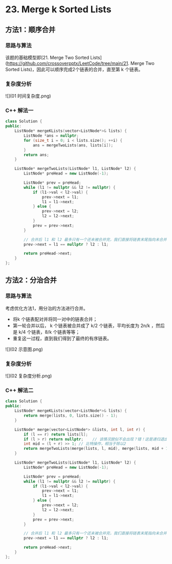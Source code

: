 # 23. Merge k Sorted Lists

## 方法1：顺序合并

### 思路与算法

该题的基础模型即[21. Merge Two Sorted Lists](https://github.com/crossoverpptx/LeetCode/tree/main/21. Merge Two Sorted Lists)，因此可以顺序完成2个链表的合并，直至第 k 个链表。

### 复杂度分析

![](01 时间复杂度.png)

### C++ 解法一

```c++
class Solution {
public:
    ListNode* mergeKLists(vector<ListNode*>& lists) {
        ListNode *ans = nullptr;
        for (size_t i = 0; i < lists.size(); ++i) {
            ans = mergeTwoLists(ans, lists[i]);
        }
        return ans;
    }

    ListNode* mergeTwoLists(ListNode* l1, ListNode* l2) {
        ListNode* preHead = new ListNode(-1);

        ListNode* prev = preHead;
        while (l1 != nullptr && l2 != nullptr) {
            if (l1->val < l2->val) {
                prev->next = l1;
                l1 = l1->next;
            } else {
                prev->next = l2;
                l2 = l2->next;
            }
            prev = prev->next;
        }

        // 合并后 l1 和 l2 最多只有一个还未被合并完，我们直接将链表末尾指向未合并完的链表即可
        prev->next = l1 == nullptr ? l2 : l1;

        return preHead->next;
    }
};
```

## 方法2：分治合并

### 思路与算法

考虑优化方法1，用分治的方法进行合并。

- 将k 个链表配对并将同一对中的链表合并；
- 第一轮合并以后， k 个链表被合并成了 k/2 个链表，平均长度为 2n/k ，然后是  k/4 个链表，8/k 个链表等等；
- 重复这一过程，直到我们得到了最终的有序链表。

![](02 示意图.png)

### 复杂度分析

![](02 复杂度分析.png)

### C++ 解法二

```c++
class Solution {
public:
    ListNode* mergeKLists(vector<ListNode*>& lists) {
        return merge(lists, 0, lists.size() - 1);
    }

    ListNode* merge(vector<ListNode*> &lists, int l, int r) {
        if (l == r) return lists[l];
        if (l > r) return nullptr;    // 该情况貌似不会出现？错！这是递归退出条件，只是什么条件下会出现这种情况呢。
        int mid = (l + r) >> 1; // 比特操作，相当于除以2
        return mergeTwoLists(merge(lists, l, mid), merge(lists, mid + 1, r));
    }

    ListNode* mergeTwoLists(ListNode* l1, ListNode* l2) {
        ListNode* preHead = new ListNode(-1);

        ListNode* prev = preHead;
        while (l1 != nullptr && l2 != nullptr) {
            if (l1->val < l2->val) {
                prev->next = l1;
                l1 = l1->next;
            } else {
                prev->next = l2;
                l2 = l2->next;
            }
            prev = prev->next;
        }

        // 合并后 l1 和 l2 最多只有一个还未被合并完，我们直接将链表末尾指向未合并完的链表即可
        prev->next = l1 == nullptr ? l2 : l1;

        return preHead->next;
    }
};

```

